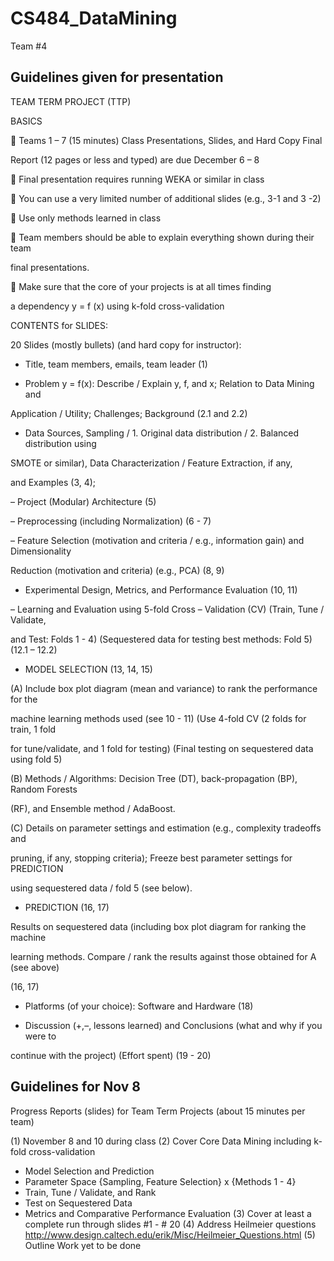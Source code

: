 # CS484_DataMining
Team #4


## Guidelines given for presentation 

TEAM TERM PROJECT (TTP)

BASICS

 Teams 1 – 7 (15 minutes) Class Presentations, Slides, and Hard Copy Final

Report (12 pages or less and typed) are due December 6 – 8

 Final presentation requires running WEKA or similar in class

 You can use a very limited number of additional slides (e.g., 3-1 and 3 -2)

 Use only methods learned in class

 Team members should be able to explain everything shown during their team

final presentations.

 Make sure that the core of your projects is at all times finding

a dependency y = f (x) using k-fold cross-validation

CONTENTS for SLIDES:

20 Slides (mostly bullets) (and hard copy for instructor):

- Title, team members, emails, team leader (1)

- Problem y = f(x): Describe / Explain y, f, and x; Relation to Data Mining and

Application / Utility; Challenges; Background (2.1 and 2.2)

- Data Sources, Sampling / 1. Original data distribution / 2. Balanced distribution using

SMOTE or similar), Data Characterization / Feature Extraction, if any,

and Examples (3, 4);

– Project (Modular) Architecture (5)

– Preprocessing (including Normalization) (6 - 7)

– Feature Selection (motivation and criteria / e.g., information gain) and Dimensionality

Reduction (motivation and criteria) (e.g., PCA) (8, 9)

- Experimental Design, Metrics, and Performance Evaluation (10, 11)

– Learning and Evaluation using 5-fold Cross – Validation (CV) (Train, Tune / Validate,

and Test: Folds 1 - 4) (Sequestered data for testing best methods: Fold 5) (12.1 – 12.2)

- MODEL SELECTION (13, 14, 15)

(A) Include box plot diagram (mean and variance) to rank the performance for the

machine learning methods used (see 10 - 11) (Use 4-fold CV (2 folds for train, 1 fold

for tune/validate, and 1 fold for testing) (Final testing on sequestered data using fold 5)

(B) Methods / Algorithms: Decision Tree (DT), back-propagation (BP), Random Forests

(RF), and Ensemble method / AdaBoost.

(C) Details on parameter settings and estimation (e.g., complexity tradeoffs and

pruning, if any, stopping criteria); Freeze best parameter settings for PREDICTION

using sequestered data / fold 5 (see below).

- PREDICTION (16, 17)

Results on sequestered data (including box plot diagram for ranking the machine

learning methods. Compare / rank the results against those obtained for A (see above)

(16, 17)

- Platforms (of your choice): Software and Hardware (18)

- Discussion (+,–, lessons learned) and Conclusions (what and why if you were to

continue with the project) (Effort spent) (19 - 20)


## Guidelines for Nov 8

Progress Reports (slides) for Team Term Projects (about 15 minutes per team)

(1) November 8 and 10 during class
(2) Cover Core Data Mining including k-fold cross-validation
- Model Selection and Prediction
- Parameter Space {Sampling, Feature Selection} x {Methods 1 - 4}
- Train, Tune / Validate, and Rank
- Test on Sequestered Data
- Metrics and Comparative Performance Evaluation
(3) Cover at least a complete run through slides #1 - # 20
(4) Address Heilmeier questions
http://www.design.caltech.edu/erik/Misc/Heilmeier_Questions.html
(5) Outline Work yet to be done
